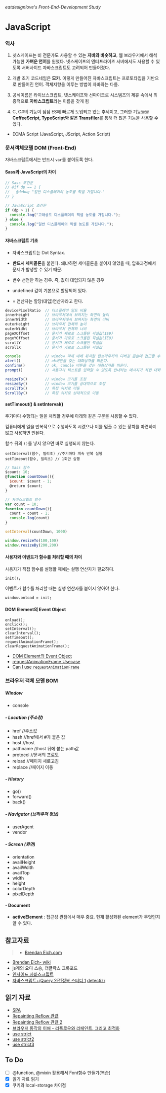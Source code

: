 ###### eatdesignlove's Front-End-Development Study

# JavaScript

### 역사

1. 넷스케이프는 비 전문가도 사용할 수 있는 **자바와 비슷하고**, 웹 브라우저에서 해석 가능한 **가벼운 언어**를 원했다. 넷스케이프의 엔터프라이즈 서버에서도 사용할 수 있도록 서버사이드 자바스크립트도 고려되어 만들어졌다.

2. 개발 초기 코드네임은 **모카**. 이렇게 만들어진 자바스크립트는 프로토타입을 기반으로 만들어진 언어. 객체지향을 이루는 방법이 자바와는 다름.

3. 공식이름은 라이브스크립트, 넷스케이프와 선마이크로 시스템즈의 제휴 속에서 최종적으로 **자바스크립트**라는 이름을 갖게 됨

4. C, C#의 기능이 점점 ES에 빠르게 도입되고 있는 추세이고, 그러한 기능들을 **CoffeeScript, TypeScript와 같은 Transfiler**를 통해 더 많은 기능을 사용할 수 있다.

- ECMA Script (JavaScript, JScript, Action Script)

### 문서객체모델 DOM (Front-End)

자바스크립트에서는 반드시 `var`를 붙이도록 한다.

#### Sass와 JavaScript의 차이
```js
// Sass 조건문
// @if dp == 1 {
//   @debug "일반 디스플레이의 농도를 픽셀 가집니다."
// }

// JavaScript 조건문
if (dp > 1) {
  console.log("고해상도 디스플레이의 픽셀 농도를 가집니다.");
} else {
  console.log("일반 디스플레이의 픽셀 농도를 가집니다.");
}
```

#### 자바스크립트 기초

- 자바스크립트는 Dot Syntax.

- **반드시 세미콜론**을 붙인다. 왜냐하면 세미콜론을 붙이지 않았을 때, 압축과정에서 문제가 발생할 수 있기 때문.

- 변수 선언만 하는 경우. 즉, 값이 대입되지 않은 경우
- undefined 값이 기본으로 할당되어 있다.
- = 연산자는 할당(대입)연산자라고 한다.

```js
devicePixelRatio  // 디스플레이 밀도 비율
innerHeight       // 브라우저에서 보여지는 화면의 높이
innerWidth        // 브라우저에서 보여지는 화면의 너비
outerHeight       // 브라우저 전체의 높이
outerWidht        // 브라우저 전체의 너비
pageXOffset       // 문서가 세로로 스크롤된 픽셀값(IE9) 
pageYOffset       // 문서가 가로로 스크롤된 픽셀값(IE9) 
scrollY           // 문서가 세로로 스크롤된 픽셀값
scrollX           // 문서가 가로로 스크롤된 픽셀값

console           // window 객체 내에 위치한 웹브라우저의 디버깅 콘솔에 접근할 수 있는 객체
alert()           // ok버튼을 갖는 대화상자를 띄운다.
confirm()         // ok, cancle 버튼을 갖는 대화상자를 띄운다.
prompt()          // 사용자가 텍스트를 입력할 수 있도록 안내하는 메시지가 적힌 대화 상자를 띄운다.

resizeTo()        // window 크기를 조정
resizeBy()        // window 크기를 상대적으로 조정
scrollTo()        // 특정 위치로 이동 
ScrollBy()        // 특정 위치로 상대적으로 이동
```

#### setTimeout() & setInterval()

주기마다 수행되는 일을 처리할 경우에 아래와 같은 구문을 사용할 수 있다.

컴퓨터에게 일을 반복적으로 수행하도록 시켰으나 이를 멈출 수 있는 장치를 마련하지 않고 사용하면 안된다.

함수 뒤의 `()`를 넣지 않으면 바로 실행되지 않는다.

```
setInterval(함수, 밀리초) //주기마다 계속 반복 실행
setTimeout(함수, 밀리초) // 1회만 실행
```

```js
// Sass 함수
$count: 10;
@function countDown(){
  $count: $count - 1;
  @return $count;
}

// 자바스크립트 함수
var count = 10;
function countDown(){
  count = count - 1;
  console.log(count)
}

setInterval(countDown, 1000)
```


```js
window.resizeTo(100,100)
window.resizeBy(200,200)

```

#### 사용자와 이벤트가 함수를 처리할 때의 차이

사용자가 직접 함수를 실행할 때에는 실행 연산자가 필요하다.
```
init();
```

이벤트가 함수를 처리할 때는 실행 연산자를 붙이지 않아야 한다.

```
window.onload = init;
```

#### DOM Element의 Event Object 
```
onload();
onclick();
setInterval();
clearInterval();
setTimeout();
requestAnimationFrame(); 
clearRequestAnimationFrame();
```

- [DOM Element의 Event Object](http://www.w3schools.com/jsref/dom_obj_event.asp)
- [requestAnimationFrame Usecase](https://css-tricks.com/using-requestanimationframe/)
- [Can I use `requestAnimationFrame`](http://caniuse.com/#search=requestAnimationFrame)

### 브라우저 객체 모델 BOM

##### Window
- console

##### - Location (주소창)
- href          //주소값
- hash          //href에서 #가 붙은 값
- host          //host
- pathname      //host 뒤에 붙는 path값
- protocol      //문서의 프로토
- reload        //페이지 새로고침
- replace       //페이지 이동

##### - History
- go()
- forward()
- back()

##### - Navigator (브라우저 정보)
- userAgent
- vendor

##### - Screen (화면)
- orientation
- availHeight
- availWdith
- availTop
- width
- height
- colorDepth
- pixelDepth

#### - Document
- **activeElement** : 접근성 관점에서 매우 중요. 현재 활성화된 element가 무엇인지 알 수 있다.


## 참고자료
>- [Brendan Eich.com](https://brendaneich.com/)
- [Brendan Eich- wiki](https://en.wikipedia.org/wiki/Brendan_Eich)
- js계의 요다 스승, 더글락스 크록포드
- [인사이드 자바스크립트](http://book.naver.com/bookdb/book_detail.nhn?bid=7400243)
- [자바스크립트+jQuery 완전정복 스터디 1](http://book.naver.com/bookdb/book_detail.nhn?bid=9650891)
[detectizr](https://github.com/barisaydinoglu/Detectizr)


## 읽기 자료
- [SPA](https://en.wikipedia.org/wiki/Single-page_application)
- [Repainting Reflow 관련](http://mohwaproject.tistory.com/entry/ReflowLayout-%EA%B3%BC-Repaint-%EA%B3%BC%EC%A0%95-%EB%B0%8F-%EC%B5%9C%EC%A0%81%ED%99%94)
- [Repainting Reflow 관련 2](https://www.google.co.kr/url?sa=t&rct=j&q=&esrc=s&source=web&cd=2&ved=0ahUKEwizrrL1_aHOAhWJnpQKHXXsCEcQFggwMAE&url=https%3A%2F%2Flists.w3.org%2FArchives%2FPublic%2Fpublic-html-ig-ko%2F2011Sep%2Fatt-0031%2FReflow_____________________________Tip.pdf&usg=AFQjCNHelLgcXkYj0itupgpIYX-tl9sHVw&sig2=MoEu18Q4iAX2wSqJdiELsA&cad=rjt)
- [브라우저 동작의 이해 - 리플로우와 리페인트, 그리고 최적화](http://www.mimul.com/pebble/default/2013/07/07/1373183724195.html)
- [use strict](https://msdn.microsoft.com/ko-kr/library/br230269(v=vs.94).aspx)
- [use strict2](http://blog.aliencube.org/ko/2014/01/02/reasons-behind-using-strict-mode-while-coding-javascript/)
- [use strict3](http://hmmim.tistory.com/5)

## To Do
- [ ] @function, @mixin 활용해서 Font함수 만들기(복습)
- [X] 읽기 자료 읽기
- [X] 쿠키와 local-storage 차이점
